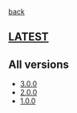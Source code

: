 [back](index)
## [LATEST](ver/3.0.0/user-manual.html)
## All versions
* [3.0.0](ver/3.0.0/user-manual.html)
* [2.0.0](ver/2.0.0/user-manual.html)
* [1.0.0](ver/1.0.0/user-manual.html)
